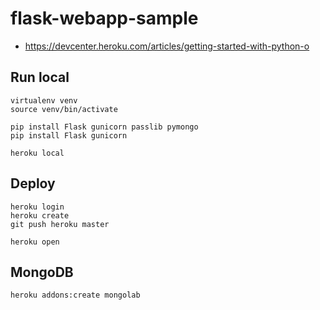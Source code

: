 # flask-webapp-sample

- https://devcenter.heroku.com/articles/getting-started-with-python-o

## Run local

```
virtualenv venv
source venv/bin/activate

pip install Flask gunicorn passlib pymongo
pip install Flask gunicorn

heroku local
```

## Deploy

```
heroku login
heroku create
git push heroku master

heroku open
```

## MongoDB

```
heroku addons:create mongolab
```
